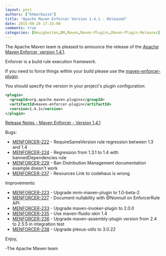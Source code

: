 ```yaml
---
layout: post
authors: ["khmarbaise"]
title: "Apache Maven Enforcer Version 1.4.1 - Released"
date: 2015-08-28 17:33:00
comments: true
categories: [Neuigkeiten,BM,Maven,Maven-Plugins,Maven-Plugin-Releases]
---
```

The Apache Maven team is pleased to announce the release of the 
[Apache Maven Enforcer, version 1.4.1](https://maven.apache.org/enforcer).

Enforcer is a build rule execution framework.

If you need to force things within your build please use the 
[maven-enforcer-plugin](https://maven.apache.org/enforcer/maven-enforcer-plugin/).

You should specify the version in your project's plugin configuration:

``` xml
<plugin>
  <groupId>org.apache.maven.plugins</groupId>
  <artifactId>maven-enforcer-plugin</artifactId>
  <version>1.4.1</version>
</plugin>
```

<!-- more -->

[Release Notes - Maven Enforcer - Version 1.4.1](https://issues.apache.org/jira/secure/ReleaseNote.jspa?projectId=12317520&version=12330766)

Bugs:

 * [MENFORCER-222](https://issues.apache.org/jira/browse/MENFORCER-222) - RequireSameVersion rule regression between 1.3 and 1.4
 * [MENFORCER-224](https://issues.apache.org/jira/browse/MENFORCER-224) - Regression from 1.3.1 to 1.4 with bannedDependencies rule
 * [MENFORCER-229](https://issues.apache.org/jira/browse/MENFORCER-229) - Ban Distribution Management documentation example doesn't work
 * [MENFORCER-237](https://issues.apache.org/jira/browse/MENFORCER-237) - Resources Link to codehaus is wrong

Improvements:

 * [MENFORCER-223](https://issues.apache.org/jira/browse/MENFORCER-223) - Upgrade mrm-maven-plugin to 1.0-beta-2
 * [MENFORCER-227](https://issues.apache.org/jira/browse/MENFORCER-227) - Document nullability with @Nonnull on EnforcerRule API
 * [MENFORCER-233](https://issues.apache.org/jira/browse/MENFORCER-233) - Upgrade maven-invoker-plugin to 2.0.0
 * [MENFORCER-235](https://issues.apache.org/jira/browse/MENFORCER-235) - Use maven-fluido-skin 1.4
 * [MENFORCER-236](https://issues.apache.org/jira/browse/MENFORCER-236) - Upgrade maven-assembly-plugin version from 2.4 to 2.5.5 in integration test
 * [MENFORCER-238](https://issues.apache.org/jira/browse/MENFORCER-238) - Upgrade plexus-utils to 3.0.22

Enjoy,

-The Apache Maven team
